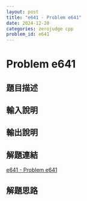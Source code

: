 ```yaml
---
layout: post
title: "e641 - Problem e641"
date: 2024-12-20
categories: zerojudge cpp
problem_id: e641
---
```


# Problem e641

## 題目描述



## 輸入說明



## 輸出說明



## 解題連結

[e641 - Problem e641](https://zerojudge.tw/ShowProblem?problemid=e641)

## 解題思路

